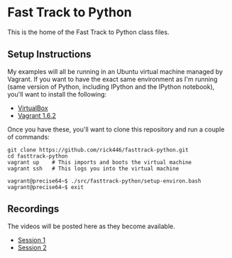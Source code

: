 # Fast Track to Python

This is the home of the Fast Track to Python class files.

## Setup Instructions

My examples will all be running in an Ubuntu virtual machine managed by Vagrant.
If you want to have the exact same environment as I'm running (same version of
Python, including IPython and the IPython notebook), you'll want to install the following:

- [VirtualBox](https://www.virtualbox.org/)
- [Vagrant 1.6.2](http://www.vagrantup.com/)

Once you have these, you'll want to clone this repository and run a couple of commands:

~~~~
git clone https://github.com/rick446/fasttrack-python.git
cd fasttrack-python
vagrant up    # This imports and boots the virtual machine
vagrant ssh   # This logs you into the virtual machine

vagrant@precise64~$ ./src/fasttrack-python/setup-environ.bash
vagrant@precise64~$ exit
~~~~

## Recordings

The videos will be posted here as they become available.

- [Session 1](https://www.youtube.com/watch?v=CfbjnC_oL3M)
- [Session 2](https://www.youtube.com/watch?v=FjwKuVQnF4c)
